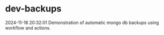 # dev-backups
2024-11-18 20:32:01 Demonstration of automatic mongo db backups using workflow and actions.
